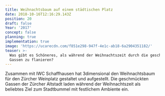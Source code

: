 ```yaml
---
title: Weihnachtsbaum auf einem städtischen Platz
date: 2018-10-16T12:16:29.143Z
position: 20
draft: false
Year: '2017'
concept: false
planning: true
implementation: true
image: 'https://ucarecdn.com/f851e298-947f-4e1c-ab18-6a2904351182/'
teaser: >-
  Was gibt es Schöneres, als während der Weihnachtszeit durch die geschmückten
  Gassen zu flanieren?
---
```

Zusammen mit IWC Schaffhausen hat 3dimensional den Weihnachtsbaum für den Zürcher Weinplatz gestaltet und aufgestellt. Die geschmückten Gassen der Zürcher Altstadt laden während der Weihnachtszeit als beliebtes Ziel zum Stadtbummel mit festlichem Ambiente ein.

